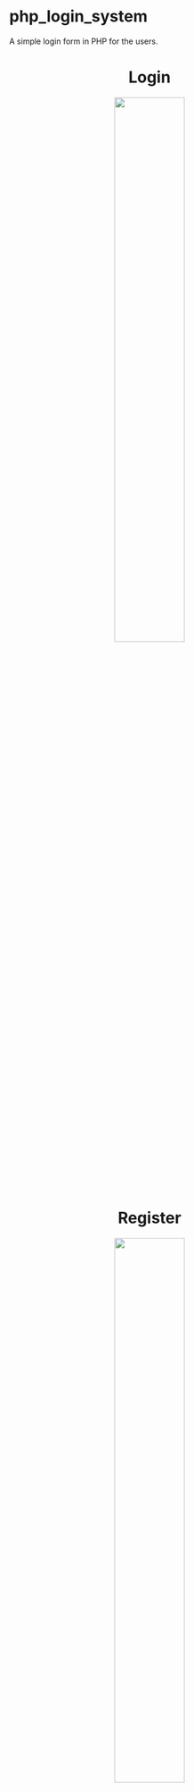 # php_login_system
A simple login form in PHP for the users.

<h1 align="center">
  Login
</h1>

<p align="center">
  <img width="50%" height="50%" src="https://user-images.githubusercontent.com/54533886/134512071-37d1963a-3f77-4b89-8f45-4468d8f481e5.png">
</p>

<h1 align="center">
  Register
</h1>

<p align="center">
  <img width="50%" height="50%" src="https://user-images.githubusercontent.com/54533886/134512147-fa13878a-4818-41bb-9098-03b097dec7d5.png">
</p>

<h1 align="center">
  Dashboard
</h1>

<p align="center">
  <img width="50%" height="50%" src="https://user-images.githubusercontent.com/54533886/134512563-00d55fb8-1d95-499c-8f7f-42daf3d9b735.png">
</p>

# Steps for Start Up

Follow the steps bellow and everything should work fine:

#01

Start XAMPP, start Apache and MySQL in XAMPP. Then click on Admin next to MySQL.

#02

Create a database in phpmyadmin called php_login_system

#03

Copy, paste and run this code in phpmyadmin sql section for the database:

CREATE TABLE IF NOT EXISTS `users` (
  `id` int(11) NOT NULL AUTO_INCREMENT,
  `username` varchar(100) NOT NULL,
  `email` varchar(100) NOT NULL,
  `password` varchar(100) NOT NULL,
  `create_at` timestamp NOT NULL DEFAULT CURRENT_TIMESTAMP,
  PRIMARY KEY (`id`)
);

Or

In the sql map you can find a file named users.sql. 
Import the file in the database via the Import TAB for the database.

#04

Open your webbrowser and in the search bar, typ: localhost/php_login_system
to see the project files.

#05

Now you can try out the files on your PC.
